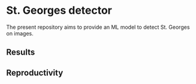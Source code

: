 # St. Georges detector

The present repository aims to provide an ML model to detect St. Georges on images.

## Results

## Reproductivity

